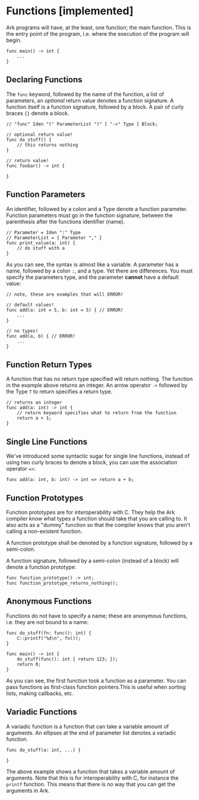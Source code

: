 # Functions [implemented]

Ark programs will have, at the least, one function; the main function.
This is the entry point of the program, i.e. where the execution of the program
will begin.

    func main() -> int {
        ...
    }

## Declaring Functions
The `func` keyword, followed by the name of the function, a list of parameters, 
an _optional_ return value denotes a function signature. A function itself is
a function signature, followed by a block. A pair of curly braces `{}` denote
a block.

```
// "func" Iden "(" ParameterList ")" [ "->" Type ] Block;

// optional return value!
func do_stuff() {
    // this returns nothing
}

// return value!
func foobar() -> int {

}
```

## Function Parameters
An identifier, followed by a colon and a Type denote a function parameter. Function
parameters must go in the function signature, between the parenthesis after the
functions identifier (name).

```
// Parameter = Iden ":" Type
// ParameterList = { Parameter "," }
func print_value(a: int) {
    // do stuff with a
}
```

As you can see, the syntax is almost like a variable. A parameter has a
name, followed by a colon `:`, and a type. Yet there are differences. You 
must specify the parameters type, and the parameter **cannot** have a 
default value:

```
// note, these are examples that will ERROR!

// default values!
func add(a: int = 5, b: int = 5) { // ERROR!
    ...
}

// no types!
func add(a, b) { // ERROR!
    ...
}
```

## Function Return Types
A function that has no return type specified will return nothing. The function in the
example above returns an integer. An arrow operator `->` followed by the Type `T` to
return specifies a return type.

```
// returns an integer
func add(a: int) -> int {
    // return keyword specifies what to return from the function
    return a + 1;
}
```

## Single Line Functions
We've introduced some syntactic sugar for single line functions, instead of
using two curly braces to denote a block, you can use the association 
operator  `=>`:

    func add(a: int, b: int) -> int => return a + b;

## Function Prototypes
Function prototypes are for interoperability with C. They help the Ark compiler
know what types a function should take that you are calling to. It also acts
as a "dummy" function so that the compiler knows that you aren't calling a 
non-existent function.

A function prototype shall be denoted by a function signature, followed
by a semi-colon.

A function signature, followed by a semi-colon (instead of a block) will denote
a function prototype:

```
func function_prototype() -> int;
func function_prototype_returns_nothing();
```

## Anonymous Functions

Functions do not have to specify a name; these are anonymous functions, i.e.
they are not bound to a name:

```
func do_stuff(fn: func(): int) {
    C::printf("%d\n", fn());
}

func main() -> int {
    do_stuff(func(): int { return 123; });
    return 0;
}
```

As you can see, the first function took a function as a parameter. You can pass
functions as first-class function pointers.This is useful when
sorting lists, making callbacks, etc.

## Variadic Functions
A variadic function is a function that can take a variable amount of arguments.
An ellipses at the end of parameter list denotes a variadic function.

```
func do_stuff(a: int, ...) {

}
```

The above example shows a function that takes a variable amount of arguments. Note 
that this is for interoperability with C, for instance the `printf` function. 
This means that there is no way that you can get the arguments in Ark.